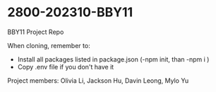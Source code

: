 # 2800-202310-BBY11
BBY11 Project Repo

When cloning, remember to:
 - Install all packages listed in package.json (-npm init, than -npm i <package>)
 - Copy .env file if you don't have it

Project members: Olivia Li, Jackson Hu, Davin Leong, Mylo Yu